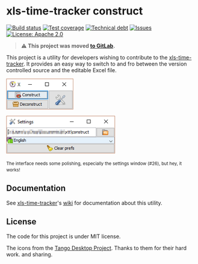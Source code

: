 # xls-time-tracker construct

[travis-badge]: https://img.shields.io/travis/KeyboardPlaying/xls-time-tracker-construct.svg
[travis]: https://travis-ci.org/KeyboardPlaying/xls-time-tracker-construct
[sonarc-badge]: https://img.shields.io/sonar/https/sonarqube.com/org.keyboardplaying.xtt:construct/coverage.svg
[sonarc]: https://sonarqube.com/overview/coverage?id=org.keyboardplaying.xtt:construct
[sonarq-badge]: https://img.shields.io/sonar/https/sonarqube.com/org.keyboardplaying.xtt:construct/tech_debt.svg
[sonarq]: https://sonarqube.com/overview/debt?id=org.keyboardplaying.xtt:construct
[issues-badge]: https://img.shields.io/github/issues-raw/cyChop/beverages-js.svg
[waffle]: https://waffle.io/KeyboardPlaying/xls-time-tracker
[licens-badge]: https://img.shields.io/github/license/KeyboardPlaying/xls-time-tracker-construct.svg
[licens]: http://www.apache.org/licenses/LICENSE-2.0

[![Build status][travis-badge]][travis]
[![Test coverage][sonarc-badge]][sonarc]
[![Technical debt][sonarq-badge]][sonarq]
[![Issues][issues-badge]][waffle]
[![License: Apache 2.0][licens-badge]][licens]

[xtt-main]: https://github.com/KeyboardPlaying/xls-time-tracker
[xtt-wiki]: https://github.com/KeyboardPlaying/xls-time-tracker/wiki

> **:warning: This project was moved [to GitLab](https://gitlab.com/keyboardplaying/xtt/xls-time-tracker-construct).**

This project is a utility for developers wishing to contribute to the [xls-time-tracker][xtt-wiki]. It provides an easy way to switch to and fro between the version controlled source and the editable Excel file.

![xls-time-tracker construct](doc/screenshots/construct.png)

![xls-time-tracker construct settings](doc/screenshots/settings.png)

<small>The interface needs some polishing, especially the settings window (#26), but hey, it works!</small>

## Documentation

See [xls-time-tracker][xtt-main]'s [wiki][xtt-wiki] for documentation about this utility.

## License

The code for this project is under MIT license.

The icons from the [Tango Desktop Project](http://tango.freedesktop.org/). Thanks to them for their hard work. and sharing.
